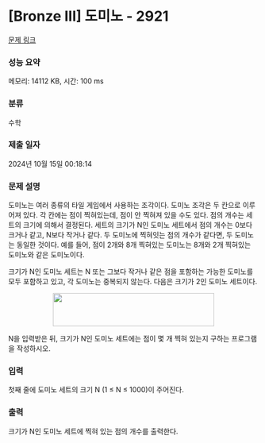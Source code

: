 # [Bronze III] 도미노 - 2921 

[문제 링크](https://www.acmicpc.net/problem/2921) 

### 성능 요약

메모리: 14112 KB, 시간: 100 ms

### 분류

수학

### 제출 일자

2024년 10월 15일 00:18:14

### 문제 설명

<p>도미노는 여러 종류의 타일 게임에서 사용하는 조각이다. 도미노 조각은 두 칸으로 이루어져 있다. 각 칸에는 점이 찍혀있는데, 점이 안 찍혀져 있을 수도 있다. 점의 개수는 세트의 크기에 의해서 결정된다. 세트의 크기가 N인 도미노 세트에서 점의 개수는 0보다 크거나 같고, N보다 작거나 같다. 두 도미노에 찍혀잇는 점의 개수가 같다면, 두 도미노는 동일한 것이다. 예를 들어, 점이 2개와 8개 찍혀있는 도미노는 8개와 2개 찍혀있는 도미노와 같은 도미노이다.</p>

<p>크기가 N인 도미노 세트는 N 또는 그보다 작거나 같은 점을 포함하는 가능한 도미노를 모두 포함하고 있고, 각 도미노는 중복되지 않는다. 다음은 크기가 2인 도미노 세트이다.</p>

<p style="text-align: center;"><img alt="" src="https://upload.acmicpc.net/28c6158c-74d6-4bf5-88c7-fa1c8de9dd88/-/preview/" style="width: 325px; height: 67px;"></p>

<p>N을 입력받은 뒤, 크기가 N인 도미노 세트에는 점이 몇 개 찍혀 있는지 구하는 프로그램을 작성하시오.</p>

### 입력 

 <p>첫째 줄에 도미노 세트의 크기 N (1 ≤ N ≤ 1000)이 주어진다.</p>

### 출력 

 <p>크기가 N인 도미노 세트에 찍혀 있는 점의 개수를 출력한다.</p>

